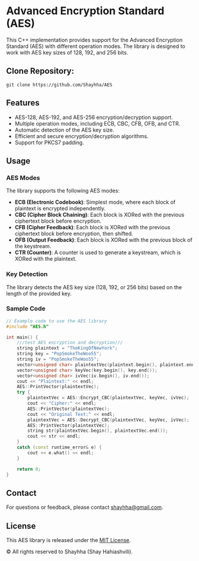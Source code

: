 # Advanced Encryption Standard (AES)

This C++ implementation provides support for the Advanced Encryption Standard (AES) with different operation modes. The library is designed to work with AES key sizes of 128, 192, and 256 bits.

## Clone Repository:

```shell
git clone https://github.com/Shayhha/AES
```

## Features

- AES-128, AES-192, and AES-256 encryption/decryption support.
- Multiple operation modes, including ECB, CBC, CFB, OFB, and CTR.
- Automatic detection of the AES key size.
- Efficient and secure encryption/decryption algorithms.
- Support for PKCS7 padding.

## Usage

### AES Modes

The library supports the following AES modes:

- **ECB (Electronic Codebook)**: Simplest mode, where each block of plaintext is encrypted independently.
- **CBC (Cipher Block Chaining)**: Each block is XORed with the previous ciphertext block before encryption.
- **CFB (Cipher Feedback)**: Each block is XORed with the previous ciphertext block before encryption, then shifted.
- **OFB (Output Feedback)**: Each block is XORed with the previous block of the keystream.
- **CTR (Counter)**: A counter is used to generate a keystream, which is XORed with the plaintext.

### Key Detection

The library detects the AES key size (128, 192, or 256 bits) based on the length of the provided key.

### Sample Code

```cpp
// Example code to use the AES library
#include "AES.h"

int main() {
    ///test AES encryption and decryption///
    string plaintext = "TheKingOfNewYork";
    string key = "PopSmokeTheWoo55";
    string iv = "PopSmokeTheWoo55";
    vector<unsigned char> plaintextVec(plaintext.begin(), plaintext.end());
    vector<unsigned char> keyVec(key.begin(), key.end());
    vector<unsigned char> ivVec(iv.begin(), iv.end());
    cout << "Plaintext:" << endl;
    AES::PrintVector(plaintextVec);
    try {
        plaintextVec = AES::Encrypt_CBC(plaintextVec, keyVec, ivVec);
        cout << "Cipher:" << endl;
        AES::PrintVector(plaintextVec);
        cout << "Original Text:" << endl;
        plaintextVec = AES::Decrypt_CBC(plaintextVec, keyVec, ivVec);
        AES::PrintVector(plaintextVec);
        string str(plaintextVec.begin(), plaintextVec.end());
        cout << str << endl;
    }
    catch (const runtime_error& e) {
        cout << e.what() << endl;
    }

    return 0;
}
```

## Contact

For questions or feedback, please contact [shayhha@gmail.com](mailto:shayhha@gmail.com).

## License

This AES library is released under the [MIT License](LICENSE.txt).

© All rights reserved to Shayhha (Shay Hahiashvili).
